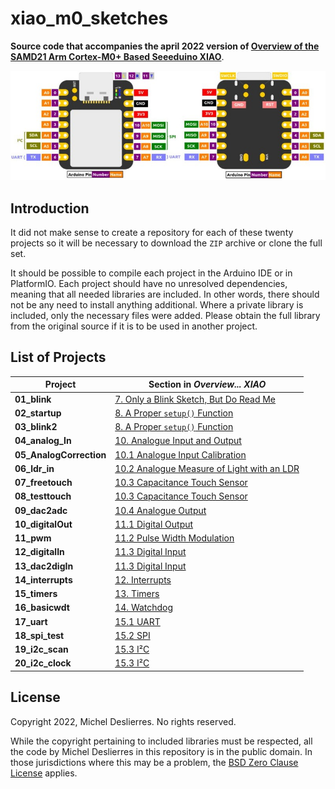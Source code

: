 # xiao_m0_sketches

**Source code that accompanies the april 2022 version of [Overview of the SAMD21 Arm Cortex-M0+ Based Seeeduino XIAO](https://sigmdel.ca/michel/ha/xiao/seeeduino_xiao_01_en.html)**.

![XIAO M0 Pinout](images/xiao.jpg)

## Introduction

It did not make sense to create a repository for each of these twenty projects so it will be necessary to download the `ZIP` archive or clone the full set.

It should be possible to compile each project in the Arduino IDE or in PlatformIO. Each 
project should have no unresolved dependencies, meaning that all needed libraries are included. In other words, there should not be any need to install anything additional. Where a private library is included, only the necessary files were added. Please obtain the full library from the original source if it is to be used in another project.

<!--
Supporting both environments as seamlessly as possible means taking care of some constraints.

1. Sketch Extension
  - The Arduino environment requires that the filename of a sketch ends with the `.ino` extension. 
  - C/C++ IntelliSense, which handles code completion in PlatformIO, does not support `.INO` files.

2. File and Directory Names
  -  The Arduino environment requires that a sketch (with the `.ino` extension) be contained in a directory with the same name less the extension.
  -  PlatformIO expects that the source code will be in a subdirectory named `src`.

3. Library location
  -  The Arduino environment can find private libraries but only if they are in a subdirectory named `src` within the directory containing the `.ino` file.
  -  PlatformIO expects that the source code will be in a subdirectory named `lib`.
  
Solution 1: Move the content of the `project_name.ino` file to `main.cpp` and let `project_name.ino` contain only comments.

Solution 2: Respect the Arduino requirement and add a `src_dir` option in the `platformio.ini` configuration file.
-->

## List of Projects      

| Project | Section in *Overview... XIAO* |
| ---     | ---                           |
| **01_blink** | [7. Only a Blink Sketch, But Do Read Me](https://sigmdel.ca/michel/ha/xiao/seeeduino_xiao_01_en.html#blink) |
| **02_startup** | [8. A Proper `setup()` Function](https://sigmdel.ca/michel/ha/xiao/seeeduino_xiao_01_en.html#setup ) |
| **03_blink2** | [8. A Proper `setup()` Function](https://sigmdel.ca/michel/ha/xiao/seeeduino_xiao_01_en.html#setup ) |
| **04_analog_In** | [10. Analogue Input and Output](https://sigmdel.ca/michel/ha/xiao/seeeduino_xiao_01_en.html#analog_io ) |
| **05_AnalogCorrection** | [10.1 Analogue Input Calibration](http://localhost/michel/ha/xiao/seeeduino_xiao_01_en.html#analog_calibration ) |
| **06_ldr_in** | [10.2 Analogue Measure of Light with an LDR](http://localhost/michel/ha/xiao/seeeduino_xiao_01_en.html#analog_in ) |
| **07_freetouch** | [10.3 Capacitance Touch Sensor](http://localhost/michel/ha/xiao/seeeduino_xiao_01_en.html#touch ) |
| **08_testtouch** | [10.3 Capacitance Touch Sensor](http://localhost/michel/ha/xiao/seeeduino_xiao_01_en.html#touch ) |
| **09_dac2adc** | [10.4 Analogue Output](http://localhost/michel/ha/xiao/seeeduino_xiao_01_en.html#analog_out ) |
| **10_digitalOut** | [11.1 Digital Output](http://localhost/michel/ha/xiao/seeeduino_xiao_01_en.html#digital_output ) |
| **11_pwm** | [11.2 Pulse Width Modulation](http://localhost/michel/ha/xiao/seeeduino_xiao_01_en.html#xiao_pwm ) |
| **12_digitalIn** | [11.3 Digital Input](http://localhost/michel/ha/xiao/seeeduino_xiao_01_en.html#digital_input ) |
| **13_dac2digIn** | [11.3 Digital Input](http://localhost/michel/ha/xiao/seeeduino_xiao_01_en.html#digital_input ) |
| **14_interrupts** | [12. Interrupts](http://localhost/michel/ha/xiao/seeeduino_xiao_01_en.html#interrupts ) |
| **15_timers** | [13. Timers](http://localhost/michel/ha/xiao/seeeduino_xiao_01_en.html#timers ) |
| **16_basicwdt** | [14. Watchdog](http://localhost/michel/ha/xiao/seeeduino_xiao_01_en.html#wdt ) |
| **17_uart** | [15.1 UART](http://localhost/michel/ha/xiao/seeeduino_xiao_01_en.html#uart ) |
| **18_spi_test** | [15.2 SPI](http://localhost/michel/ha/xiao/seeeduino_xiao_01_en.html#spi ) |
| **19_i2c_scan** | [15.3 I²C](http://localhost/michel/ha/xiao/seeeduino_xiao_01_en.html#i2c ) |
| **20_i2c_clock** | [15.3 I²C](http://localhost/michel/ha/xiao/seeeduino_xiao_01_en.html#i2c ) |

## License

Copyright 2022, Michel Deslierres. No rights reserved. 

While the copyright pertaining to included libraries must be respected, all the code by Michel Deslierres in this repository is in the public domain. In those jurisdictions where this may be a problem, the [BSD Zero Clause License](https://spdx.org/licenses/0BSD.html) applies.
